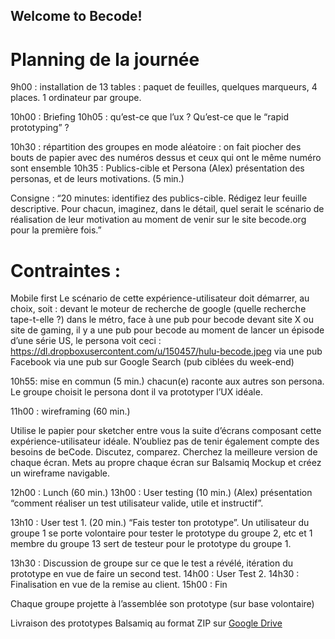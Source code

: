 ## Welcome to Becode!

# Planning de la journée

9h00 : installation de 13 tables : paquet de feuilles, quelques marqueurs, 4 places. 1 ordinateur par groupe.

10h00 : Briefing
10h05 : qu’est-ce que l’ux ? Qu’est-ce que le “rapid prototyping” ?

10h30 : répartition des groupes
en mode aléatoire : on fait piocher des bouts de papier avec des numéros dessus et ceux qui ont le même numéro sont ensemble 
10h35 : Publics-cible et Persona
(Alex) présentation des personas, et de leurs motivations. (5 min.)

Consigne : “20 minutes: identifiez des publics-cible. Rédigez leur feuille descriptive.
Pour chacun,  imaginez, dans le détail, quel serait le scénario de réalisation de leur motivation au moment de venir sur le site becode.org pour la première fois.”
 
# Contraintes :
Mobile first
Le scénario de cette expérience-utilisateur doit démarrer, au choix, soit :
devant le moteur de recherche de google (quelle recherche tape-t-elle ?)
dans le métro, face à une pub pour becode
devant site X ou site de gaming, il y a une pub pour becode
au moment de lancer un épisode d’une série US, le persona voit ceci : https://dl.dropboxusercontent.com/u/150457/hulu-becode.jpeg
via une pub Facebook
via une pub sur Google Search (pub ciblées du week-end)

10h55: mise en commun (5 min.)
chacun(e) raconte aux autres son persona.
Le groupe choisit le persona dont il va prototyper l’UX idéale.

11h00 : wireframing (60 min.)

Utilise le papier pour sketcher entre vous la suite d’écrans composant cette expérience-utilisateur idéale. N’oubliez pas de tenir également compte des besoins de beCode. Discutez, comparez. Cherchez la meilleure version de chaque écran. 
Mets au propre chaque écran sur Balsamiq Mockup et créez un wireframe navigable.

12h00 : Lunch (60 min.)
13h00 : User testing (10 min.)
(Alex) présentation “comment réaliser un test utilisateur valide, utile et instructif”.

13h10 : User test 1.  (20 min.)
“Fais tester ton prototype”.
Un utilisateur du groupe 1 se porte volontaire pour tester le prototype du groupe 2, etc et 1 membre du groupe 13 sert de testeur pour le prototype du groupe 1.

13h30 : Discussion de groupe sur ce que le test a révélé, itération du prototype en vue de faire un second test.
14h00 : User Test 2.
14h30 : Finalisation en vue de la remise au client.
15h00 : Fin

Chaque groupe projette à l’assemblée son prototype (sur base volontaire)

Livraison des prototypes Balsamiq au format ZIP sur [Google Drive](https://drive.google.com/drive/folders/0B95kMq28iSwCOXlaUVBwdDJ5aWc?usp=sharing)
